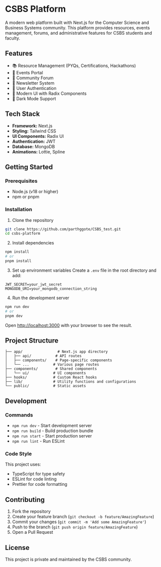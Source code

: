 # CSBS Platform

A modern web platform built with Next.js for the Computer Science and Business Systems community. This platform provides resources, events management, forums, and administrative features for CSBS students and faculty.

## Features

- 📚 Resource Management (PYQs, Certifications, Hackathons)
- 🎯 Events Portal
- 💬 Community Forum
- 📰 Newsletter System
- 👤 User Authentication
- 🎨 Modern UI with Radix Components
- 🌙 Dark Mode Support

## Tech Stack

- **Framework:** Next.js
- **Styling:** Tailwind CSS
- **UI Components:** Radix UI
- **Authentication:** JWT
- **Database:** MongoDB
- **Animations:** Lottie, Spline

## Getting Started

### Prerequisites

- Node.js (v18 or higher)
- npm or pnpm

### Installation

1. Clone the repository
```bash
git clone https://github.com/parthggote/CSBS_test.git
cd csbs-platform
```

2. Install dependencies
```bash
npm install
# or
pnpm install
```

3. Set up environment variables
Create a `.env` file in the root directory and add:
```env
JWT_SECRET=your_jwt_secret
MONGODB_URI=your_mongodb_connection_string
```

4. Run the development server
```bash
npm run dev
# or
pnpm dev
```

Open [http://localhost:3000](http://localhost:3000) with your browser to see the result.

## Project Structure

```
├── app/                # Next.js app directory
│   ├── api/           # API routes
│   ├── components/    # Page-specific components
│   └── ...           # Various page routes
├── components/        # Shared components
│   └── ui/           # UI components
├── hooks/            # Custom React hooks
├── lib/              # Utility functions and configurations
└── public/           # Static assets
```

## Development

### Commands

- `npm run dev` - Start development server
- `npm run build` - Build production bundle
- `npm run start` - Start production server
- `npm run lint` - Run ESLint

### Code Style

This project uses:
- TypeScript for type safety
- ESLint for code linting
- Prettier for code formatting

## Contributing

1. Fork the repository
2. Create your feature branch (`git checkout -b feature/AmazingFeature`)
3. Commit your changes (`git commit -m 'Add some AmazingFeature'`)
4. Push to the branch (`git push origin feature/AmazingFeature`)
5. Open a Pull Request

## License

This project is private and maintained by the CSBS community.
